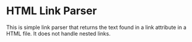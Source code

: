 # HTML Link Parser

This is simple link parser that returns the text found in a link attribute in a HTML file. It does not handle nested links.

